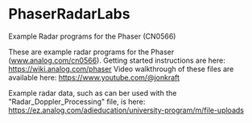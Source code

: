 # PhaserRadarLabs
Example Radar programs for the Phaser (CN0566)

These are example radar programs for the Phaser (www.analog.com/cn0566).
Getting started instructions are here:  https://wiki.analog.com/phaser
Video walkthrough of these files are available here:  https://www.youtube.com/@jonkraft

Example radar data, such as can ber used with the "Radar_Doppler_Processing" file, is here:  https://ez.analog.com/adieducation/university-program/m/file-uploads
